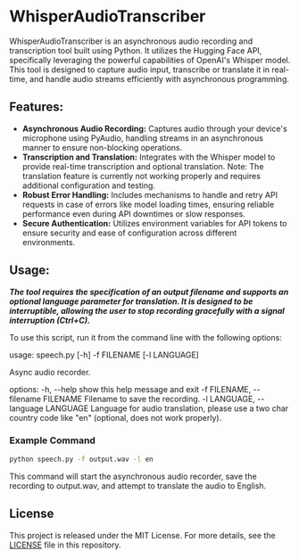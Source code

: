 # **WhisperAudioTranscriber**

WhisperAudioTranscriber is an asynchronous audio recording and transcription tool built using Python. It utilizes the Hugging Face API, specifically leveraging the powerful capabilities of OpenAI's Whisper model. This tool is designed to capture audio input, transcribe or translate it in real-time, and handle audio streams efficiently with asynchronous programming.

## **Features:**
- **Asynchronous Audio Recording:** Captures audio through your device's microphone using PyAudio, handling streams in an asynchronous manner to ensure non-blocking operations.
- **Transcription and Translation:** Integrates with the Whisper model to provide real-time transcription and optional translation. Note: The translation feature is currently not working properly and requires additional configuration and testing.
- **Robust Error Handling:** Includes mechanisms to handle and retry API requests in case of errors like model loading times, ensuring reliable performance even during API downtimes or slow responses.
- **Secure Authentication:** Utilizes environment variables for API tokens to ensure security and ease of configuration across different environments.

## **Usage:**

***The tool requires the specification of an output filename and supports an optional language parameter for translation. It is designed to be interruptible, allowing the user to stop recording gracefully with a signal interruption (Ctrl+C).***

To use this script, run it from the command line with the following options:

usage: speech.py [-h] -f FILENAME [-l LANGUAGE]

Async audio recorder.

options:
-h, --help show this help message and exit
-f FILENAME, --filename FILENAME
Filename to save the recording.
-l LANGUAGE, --language LANGUAGE
Language for audio translation, please use a two char country code like "en"
(optional, does not work properly).


### Example Command
```bash
python speech.py -f output.wav -l en
```

This command will start the asynchronous audio recorder, save the recording to output.wav, and attempt to translate the audio to English.

## License
This project is released under the MIT License. For more details, see the [LICENSE](LICENSE) file in this repository.
